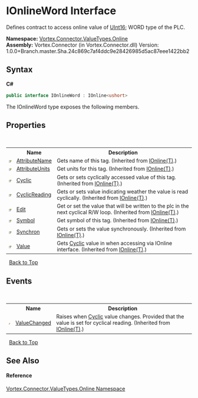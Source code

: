 # IOnlineWord Interface
 

Defines contract to access online value of <a href="https://docs.microsoft.com/dotnet/api/system.uint16" target="_blank">UInt16</a>; WORD type of the PLC.

**Namespace:**&nbsp;<a href="N_Vortex_Connector_ValueTypes_Online.md">Vortex.Connector.ValueTypes.Online</a><br />**Assembly:**&nbsp;Vortex.Connector (in Vortex.Connector.dll) Version: 1.0.0+Branch.master.Sha.24c869c7af4ddc9e28426985d5ac87eee1422bb2

## Syntax

**C#**<br />
``` C#
public interface IOnlineWord : IOnline<ushort>
```

The IOnlineWord type exposes the following members.


## Properties
&nbsp;<table><tr><th></th><th>Name</th><th>Description</th></tr><tr><td>![Public property](media/pubproperty.gif "Public property")</td><td><a href="P_Vortex_Connector_ValueTypes_Online_IOnline_1_AttributeName.md">AttributeName</a></td><td>
Gets name of this tag.
 (Inherited from <a href="T_Vortex_Connector_ValueTypes_Online_IOnline_1.md">IOnline(T)</a>.)</td></tr><tr><td>![Public property](media/pubproperty.gif "Public property")</td><td><a href="P_Vortex_Connector_ValueTypes_Online_IOnline_1_AttributeUnits.md">AttributeUnits</a></td><td>
Get units for this tag.
 (Inherited from <a href="T_Vortex_Connector_ValueTypes_Online_IOnline_1.md">IOnline(T)</a>.)</td></tr><tr><td>![Public property](media/pubproperty.gif "Public property")</td><td><a href="P_Vortex_Connector_ValueTypes_Online_IOnline_1_Cyclic.md">Cyclic</a></td><td>
Gets or sets cyclically accessed value of this tag.
 (Inherited from <a href="T_Vortex_Connector_ValueTypes_Online_IOnline_1.md">IOnline(T)</a>.)</td></tr><tr><td>![Public property](media/pubproperty.gif "Public property")</td><td><a href="P_Vortex_Connector_ValueTypes_Online_IOnline_1_CyclicReading.md">CyclicReading</a></td><td>
Gets or sets value indicating weather the value is read cyclically.
 (Inherited from <a href="T_Vortex_Connector_ValueTypes_Online_IOnline_1.md">IOnline(T)</a>.)</td></tr><tr><td>![Public property](media/pubproperty.gif "Public property")</td><td><a href="P_Vortex_Connector_ValueTypes_Online_IOnline_1_Edit.md">Edit</a></td><td>
Get or set the value that will be written to the plc in the next cyclical R/W loop.
 (Inherited from <a href="T_Vortex_Connector_ValueTypes_Online_IOnline_1.md">IOnline(T)</a>.)</td></tr><tr><td>![Public property](media/pubproperty.gif "Public property")</td><td><a href="P_Vortex_Connector_ValueTypes_Online_IOnline_1_Symbol.md">Symbol</a></td><td>
Get symbol of this tag.
 (Inherited from <a href="T_Vortex_Connector_ValueTypes_Online_IOnline_1.md">IOnline(T)</a>.)</td></tr><tr><td>![Public property](media/pubproperty.gif "Public property")</td><td><a href="P_Vortex_Connector_ValueTypes_Online_IOnline_1_Synchron.md">Synchron</a></td><td>
Gets or sets the value synchronously.
 (Inherited from <a href="T_Vortex_Connector_ValueTypes_Online_IOnline_1.md">IOnline(T)</a>.)</td></tr><tr><td>![Public property](media/pubproperty.gif "Public property")</td><td><a href="P_Vortex_Connector_ValueTypes_Online_IOnline_1_Value.md">Value</a></td><td>
Gets <a href="P_Vortex_Connector_ValueTypes_Online_IOnline_1_Cyclic.md">Cyclic</a> value in when accessing via IOnline interface.
 (Inherited from <a href="T_Vortex_Connector_ValueTypes_Online_IOnline_1.md">IOnline(T)</a>.)</td></tr></table>&nbsp;
<a href="#ionlineword-interface">Back to Top</a>

## Events
&nbsp;<table><tr><th></th><th>Name</th><th>Description</th></tr><tr><td>![Public event](media/pubevent.gif "Public event")</td><td><a href="E_Vortex_Connector_ValueTypes_Online_IOnline_1_ValueChanged.md">ValueChanged</a></td><td>
Raises when <a href="P_Vortex_Connector_ValueTypes_Online_IOnline_1_Cyclic.md">Cyclic</a> value changes. Provided that the value is set for cyclical reading.
 (Inherited from <a href="T_Vortex_Connector_ValueTypes_Online_IOnline_1.md">IOnline(T)</a>.)</td></tr></table>&nbsp;
<a href="#ionlineword-interface">Back to Top</a>

## See Also


#### Reference
<a href="N_Vortex_Connector_ValueTypes_Online.md">Vortex.Connector.ValueTypes.Online Namespace</a><br />